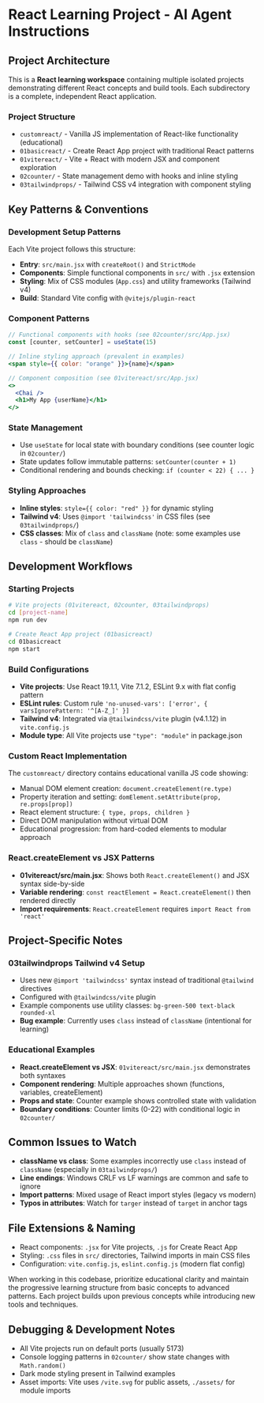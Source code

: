# React Learning Project - AI Agent Instructions

## Project Architecture

This is a **React learning workspace** containing multiple isolated projects demonstrating different React concepts and build tools. Each subdirectory is a complete, independent React application.

### Project Structure
- `customreact/` - Vanilla JS implementation of React-like functionality (educational)
- `01basicreact/` - Create React App project with traditional React patterns
- `01vitereact/` - Vite + React with modern JSX and component exploration
- `02counter/` - State management demo with hooks and inline styling
- `03tailwindprops/` - Tailwind CSS v4 integration with component styling

## Key Patterns & Conventions

### Development Setup Patterns
Each Vite project follows this structure:
- **Entry**: `src/main.jsx` with `createRoot()` and `StrictMode`
- **Components**: Simple functional components in `src/` with `.jsx` extension
- **Styling**: Mix of CSS modules (`App.css`) and utility frameworks (Tailwind v4)
- **Build**: Standard Vite config with `@vitejs/plugin-react`

### Component Patterns
```jsx
// Functional components with hooks (see 02counter/src/App.jsx)
const [counter, setCounter] = useState(15)

// Inline styling approach (prevalent in examples)
<span style={{ color: "orange" }}>{name}</span>

// Component composition (see 01vitereact/src/App.jsx)
<>
  <Chai />
  <h1>My App {userName}</h1>
</>
```

### State Management
- Use `useState` for local state with boundary conditions (see counter logic in `02counter/`)
- State updates follow immutable patterns: `setCounter(counter + 1)`
- Conditional rendering and bounds checking: `if (counter < 22) { ... }`

### Styling Approaches
- **Inline styles**: `style={{ color: "red" }}` for dynamic styling
- **Tailwind v4**: Uses `@import 'tailwindcss'` in CSS files (see `03tailwindprops/`)
- **CSS classes**: Mix of `class` and `className` (note: some examples use `class` - should be `className`)

## Development Workflows

### Starting Projects
```bash
# Vite projects (01vitereact, 02counter, 03tailwindprops)
cd [project-name]
npm run dev

# Create React App project (01basicreact)
cd 01basicreact
npm start
```

### Build Configurations
- **Vite projects**: Use React 19.1.1, Vite 7.1.2, ESLint 9.x with flat config pattern
- **ESLint rules**: Custom rule `'no-unused-vars': ['error', { varsIgnorePattern: '^[A-Z_]' }]`
- **Tailwind v4**: Integrated via `@tailwindcss/vite` plugin (v4.1.12) in `vite.config.js`
- **Module type**: All Vite projects use `"type": "module"` in package.json

### Custom React Implementation
The `customreact/` directory contains educational vanilla JS code showing:
- Manual DOM element creation: `document.createElement(re.type)`
- Property iteration and setting: `domElement.setAttribute(prop, re.props[prop])`
- React element structure: `{ type, props, children }`
- Direct DOM manipulation without virtual DOM
- Educational progression: from hard-coded elements to modular approach

### React.createElement vs JSX Patterns
- **01vitereact/src/main.jsx**: Shows both `React.createElement()` and JSX syntax side-by-side
- **Variable rendering**: `const reactElement = React.createElement()` then rendered directly
- **Import requirements**: `React.createElement` requires `import React from 'react'`

## Project-Specific Notes

### 03tailwindprops Tailwind v4 Setup
- Uses new `@import 'tailwindcss'` syntax instead of traditional `@tailwind` directives
- Configured with `@tailwindcss/vite` plugin
- Example components use utility classes: `bg-green-500 text-black rounded-xl`
- **Bug example**: Currently uses `class` instead of `className` (intentional for learning)

### Educational Examples
- **React.createElement vs JSX**: `01vitereact/src/main.jsx` demonstrates both syntaxes
- **Component rendering**: Multiple approaches shown (functions, variables, createElement)
- **Props and state**: Counter example shows controlled state with validation
- **Boundary conditions**: Counter limits (0-22) with conditional logic in `02counter/`

## Common Issues to Watch
- **className vs class**: Some examples incorrectly use `class` instead of `className` (especially in `03tailwindprops/`)
- **Line endings**: Windows CRLF vs LF warnings are common and safe to ignore
- **Import patterns**: Mixed usage of React import styles (legacy vs modern)
- **Typos in attributes**: Watch for `targer` instead of `target` in anchor tags

## File Extensions & Naming
- React components: `.jsx` for Vite projects, `.js` for Create React App
- Styling: `.css` files in `src/` directories, Tailwind imports in main CSS files
- Configuration: `vite.config.js`, `eslint.config.js` (modern flat config)

When working in this codebase, prioritize educational clarity and maintain the progressive learning structure from basic concepts to advanced patterns. Each project builds upon previous concepts while introducing new tools and techniques.

## Debugging & Development Notes
- All Vite projects run on default ports (usually 5173)
- Console logging patterns in `02counter/` show state changes with `Math.random()`
- Dark mode styling present in Tailwind examples
- Asset imports: Vite uses `/vite.svg` for public assets, `./assets/` for module imports
